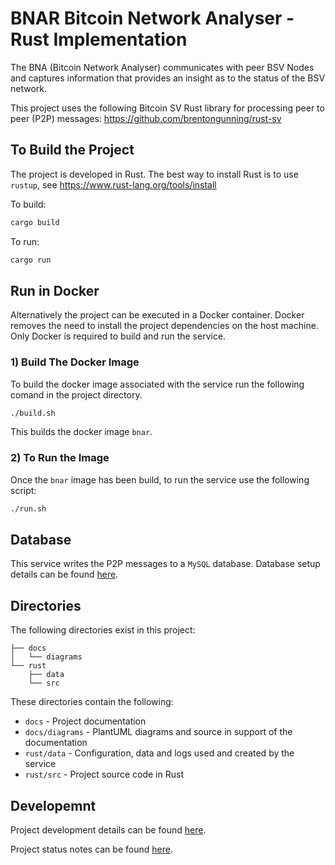 # BNAR Bitcoin Network Analyser - Rust Implementation

 The BNA (Bitcoin Network Analyser) communicates with peer BSV Nodes and captures information that provides an insight as to the status of the BSV network.

This project uses the following Bitcoin SV Rust library for processing peer to peer (P2P) messages:
https://github.com/brentongunning/rust-sv


## To Build the Project
The project is developed in Rust.
The best way to install Rust is to use `rustup`, see https://www.rust-lang.org/tools/install

To build:
```bash
cargo build
```

To run:
```bash
cargo run
```

## Run in Docker
Alternatively the project can be executed in a Docker container.  Docker removes the need to install the project dependencies on the host machine.
Only Docker is required to build and run the service.

### 1) Build The Docker Image
To build the docker image associated with the service run the following comand in the project directory.
```bash
./build.sh
```
This builds the docker image `bnar`.
### 2) To Run the Image
Once the `bnar` image has been build, to run the service use the following script:
```bash
./run.sh
```

## Database
This service writes the P2P messages to a `MySQL` database.
Database setup details can be found [here](docs/Database.md).



## Directories
The following directories exist in this project:
```
├── docs
│   └── diagrams
└── rust
    ├── data
    └── src

```
These directories contain the following:
* `docs` - Project documentation
* `docs/diagrams` - PlantUML diagrams and source in support of the documentation
* `rust/data` - Configuration, data and logs used and created by the service
* `rust/src` - Project source code in Rust


## Developemnt
Project development details can be found [here](docs/Development.md).

Project status notes can be found [here](docs/Project.md).

